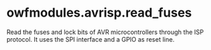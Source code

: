 # owfmodules.avrisp.read_fuses

Read the fuses and lock bits of AVR microcontrollers through the ISP protocol.
It uses the SPI interface and a GPIO as reset line.